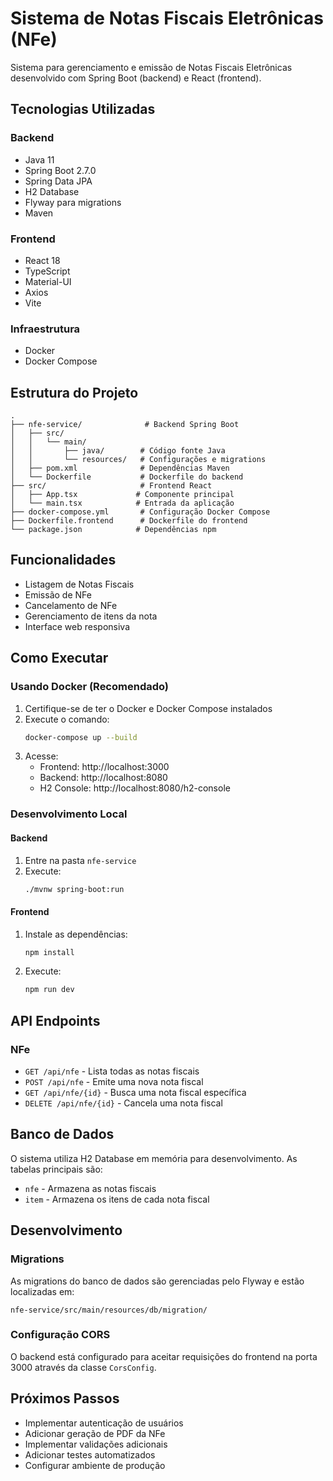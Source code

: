 # Sistema de Notas Fiscais Eletrônicas (NFe)

Sistema para gerenciamento e emissão de Notas Fiscais Eletrônicas desenvolvido com Spring Boot (backend) e React (frontend).

## Tecnologias Utilizadas

### Backend
- Java 11
- Spring Boot 2.7.0
- Spring Data JPA
- H2 Database
- Flyway para migrations
- Maven

### Frontend
- React 18
- TypeScript
- Material-UI
- Axios
- Vite

### Infraestrutura
- Docker
- Docker Compose

## Estrutura do Projeto

```
.
├── nfe-service/              # Backend Spring Boot
│   ├── src/
│   │   └── main/
│   │       ├── java/        # Código fonte Java
│   │       └── resources/   # Configurações e migrations
│   ├── pom.xml              # Dependências Maven
│   └── Dockerfile           # Dockerfile do backend
├── src/                     # Frontend React
│   ├── App.tsx             # Componente principal
│   └── main.tsx            # Entrada da aplicação
├── docker-compose.yml       # Configuração Docker Compose
├── Dockerfile.frontend      # Dockerfile do frontend
└── package.json            # Dependências npm
```

## Funcionalidades

- Listagem de Notas Fiscais
- Emissão de NFe
- Cancelamento de NFe
- Gerenciamento de itens da nota
- Interface web responsiva

## Como Executar

### Usando Docker (Recomendado)

1. Certifique-se de ter o Docker e Docker Compose instalados
2. Execute o comando:
   ```bash
   docker-compose up --build
   ```
3. Acesse:
   - Frontend: http://localhost:3000
   - Backend: http://localhost:8080
   - H2 Console: http://localhost:8080/h2-console

### Desenvolvimento Local

#### Backend

1. Entre na pasta `nfe-service`
2. Execute:
   ```bash
   ./mvnw spring-boot:run
   ```

#### Frontend

1. Instale as dependências:
   ```bash
   npm install
   ```
2. Execute:
   ```bash
   npm run dev
   ```

## API Endpoints

### NFe

- `GET /api/nfe` - Lista todas as notas fiscais
- `POST /api/nfe` - Emite uma nova nota fiscal
- `GET /api/nfe/{id}` - Busca uma nota fiscal específica
- `DELETE /api/nfe/{id}` - Cancela uma nota fiscal

## Banco de Dados

O sistema utiliza H2 Database em memória para desenvolvimento. As tabelas principais são:

- `nfe` - Armazena as notas fiscais
- `item` - Armazena os itens de cada nota fiscal

## Desenvolvimento

### Migrations

As migrations do banco de dados são gerenciadas pelo Flyway e estão localizadas em:
```
nfe-service/src/main/resources/db/migration/
```

### Configuração CORS

O backend está configurado para aceitar requisições do frontend na porta 3000 através da classe `CorsConfig`.

## Próximos Passos

- Implementar autenticação de usuários
- Adicionar geração de PDF da NFe
- Implementar validações adicionais
- Adicionar testes automatizados
- Configurar ambiente de produção
